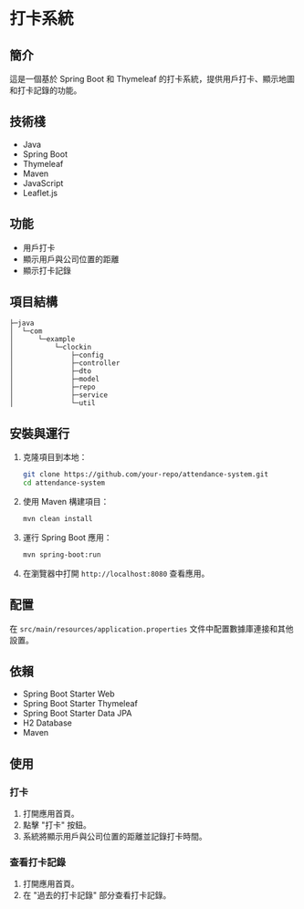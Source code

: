 # 打卡系統

## 簡介
這是一個基於 Spring Boot 和 Thymeleaf 的打卡系統，提供用戶打卡、顯示地圖和打卡記錄的功能。

## 技術棧
- Java
- Spring Boot
- Thymeleaf
- Maven
- JavaScript
- Leaflet.js

## 功能
- 用戶打卡
- 顯示用戶與公司位置的距離
- 顯示打卡記錄

## 項目結構
```plaintext
├─java
│  └─com
│      └─example
│          └─clockin
│              ├─config
│              ├─controller
│              ├─dto
│              ├─model
│              ├─repo
│              ├─service
│              └─util
```
## 安裝與運行
1. 克隆項目到本地：
    ```sh
    git clone https://github.com/your-repo/attendance-system.git
    cd attendance-system
    ```

2. 使用 Maven 構建項目：
    ```sh
    mvn clean install
    ```

3. 運行 Spring Boot 應用：
    ```sh
    mvn spring-boot:run
    ```

4. 在瀏覽器中打開 `http://localhost:8080` 查看應用。

## 配置
在 `src/main/resources/application.properties` 文件中配置數據庫連接和其他設置。

## 依賴
- Spring Boot Starter Web
- Spring Boot Starter Thymeleaf
- Spring Boot Starter Data JPA
- H2 Database
- Maven

## 使用
### 打卡
1. 打開應用首頁。
2. 點擊 "打卡" 按鈕。
3. 系統將顯示用戶與公司位置的距離並記錄打卡時間。

### 查看打卡記錄
1. 打開應用首頁。
2. 在 "過去的打卡記錄" 部分查看打卡記錄。
